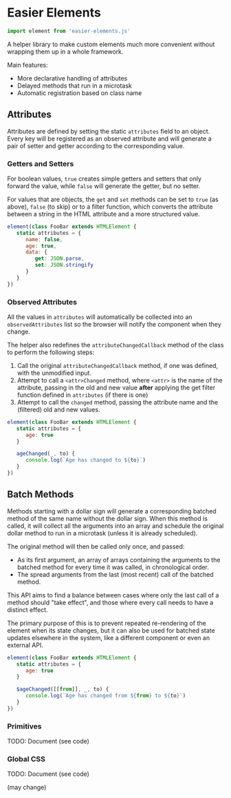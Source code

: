 # Easier Elements

```js
import element from 'easier-elements.js'
```

A helper library to make custom elements much more convenient without wrapping
them up in a whole framework.

Main features:

* More declarative handling of attributes
* Delayed methods that run in a microtask
* Automatic registration based on class name

## Attributes

Attributes are defined by setting the static `attributes` field to an object.
Every key will be registered as an observed attribute and will generate a pair
of setter and getter according to the corresponding value.

### Getters and Setters

For boolean values, `true` creates simple getters and setters that only forward
the value, while `false` will generate the getter, but no setter.

For values that are objects, the `get` and `set` methods can be set to `true`
(as above), `false` (to skip) or to a filter function, which converts the
attribute between a string in the HTML attribute and a more structured value.

```js
element(class FooBar extends HTMLElement {
   static attributes = {
      name: false,
      age: true,
      data: {
         get: JSON.parse,
         set: JSON.stringify
      }
   }
})
```

### Observed Attributes

All the values in `attributes` will automatically be collected into an
`observedAttributes` list so the browser will notify the component when they
change.

The helper also redefines the `attributeChangedCallback` method of the class to perform
the following steps:

1. Call the original `attributeChangedCallback` method, if one was defined, with the
   unmodified input.
2. Attempt to call a `<attr>Changed` method, where `<attr>` is the name of the
   attribute, passing in the old and new value **after** applying the get filter
   function defined in `attributes` (if there is one)
3. Attempt to call the `changed` method, passing the attribute name and the
   (filtered) old and new values.

```js
element(class FooBar extends HTMLElement {
   static attributes = {
      age: true
   }

   ageChanged(_, to) {
      console.log(`Age has changed to ${to}`)
   }
})
```

## Batch Methods

Methods starting with a dollar sign will generate a corresponding batched method
of the same name without the dollar sign. When this method is called, it will
collect all the arguments into an array and schedule the original dollar method
to run in a microtask (unless it is already scheduled).

The original method will then be called only once, and passed:

* As its first argument, an array of arrays containing the arguments to the
  batched method for every time it was called, in chronological order.
* The spread arguments from the last (most recent) call of the batched method.

This API aims to find a balance between cases where only the last call of a
method should "take effect", and those where every call needs to have a distinct
effect.

The primary purpose of this is to prevent repeated re-rendering of the element
when its state changes, but it can also be used for batched state updates
elsewhere in the system, like a different component or even an external API.

```js
element(class FooBar extends HTMLElement {
   static attributes = {
      age: true
   }

   $ageChanged([[from]], _, to) {
      console.log(`Age has changed from ${from} to ${to}`)
   }
})
```

### Primitives

TODO: Document (see code)

### Global CSS

TODO: Document (see code)

(may change)
